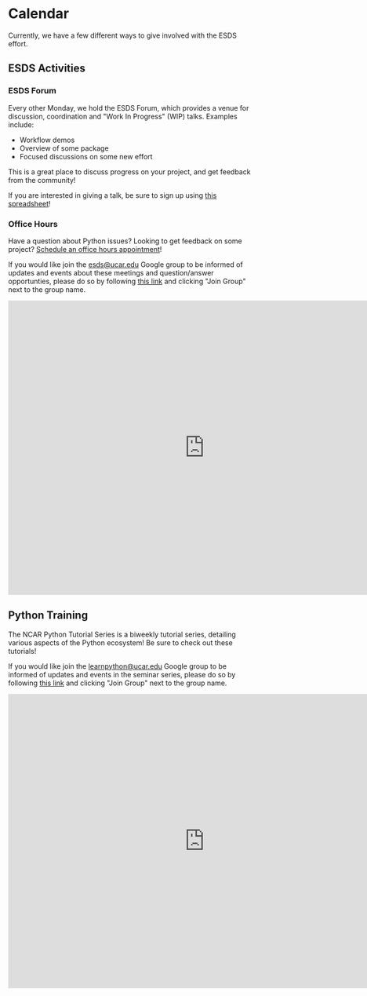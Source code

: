 # Calendar

Currently, we have a few different ways to give involved with the ESDS effort.

## ESDS Activities

### ESDS Forum

Every other Monday, we hold the ESDS Forum, which provides a venue for discussion, coordination and "Work In Progress" (WIP) talks.
Examples include:

- Workflow demos
- Overview of some package
- Focused discussions on some new effort

This is a great place to discuss progress on your project, and get feedback from the community!

If you are interested in giving a talk, be sure to sign up using [this spreadsheet](https://docs.google.com/spreadsheets/d/1Tuv5vwGbjSKdJD5KLT0Zow8WCY0_zt35tTI6EIRGOk4/edit?usp=sharing)!

### Office Hours

Have a question about Python issues? Looking to get feedback on some project? [Schedule an office hours appointment](https://ncar.github.io/esds/office-hours/)!

If you would like join the esds@ucar.edu Google group to be informed of updates and events about these meetings and question/answer opportunties, please do so by following [this link](https://groups.google.com/a/ucar.edu/g/esds/about?pli=1) and clicking "Join Group" next to the group name.

<iframe src="https://calendar.google.com/calendar/embed?src=c_nhpphc0mm0mhmpi7mibjh2t5dc%40group.calendar.google.com&ctz=America%2FDenver" style="border: 0" width="800" height="600" frameborder="0" scrolling="no"></iframe>

## Python Training

The NCAR Python Tutorial Series is a biweekly tutorial series, detailing various aspects of the Python ecosystem! Be sure to check out these tutorials!

If you would like join the learnpython@ucar.edu Google group to be informed of updates and events in the seminar series, please do so by following [this link](https://groups.google.com/a/ucar.edu/g/learnpython/about?pli=1) and clicking "Join Group" next to the group name.

<iframe src="https://calendar.google.com/calendar/embed?src=c_krmtmqm6kb5u7ke6t5on9l0rus%40group.calendar.google.com" style="border: 0" width="800" height="600" frameborder="0" scrolling="no"></iframe>

